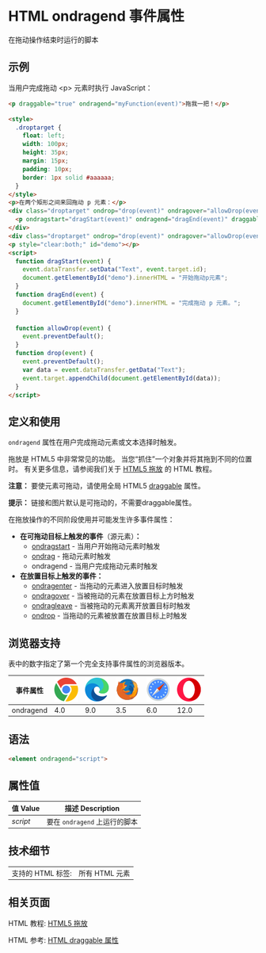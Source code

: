 HTML ondragend 事件属性
===

在拖动操作结束时运行的脚本

## 示例

当用户完成拖动 \<p> 元素时执行 JavaScript：

```html
<p draggable="true" ondragend="myFunction(event)">拖我一把！</p>
```

```html idoc:preview:iframe
<style>
  .droptarget {
    float: left; 
    width: 100px; 
    height: 35px;
    margin: 15px;
    padding: 10px;
    border: 1px solid #aaaaaa;
  }
</style>
<p>在两个矩形之间来回拖动 p 元素：</p>
<div class="droptarget" ondrop="drop(event)" ondragover="allowDrop(event)">
  <p ondragstart="dragStart(event)" ondragend="dragEnd(event)" draggable="true" id="dragtarget">拖我一把！</p>
</div>
<div class="droptarget" ondrop="drop(event)" ondragover="allowDrop(event)"></div>
<p style="clear:both;" id="demo"></p>
<script>
  function dragStart(event) {
    event.dataTransfer.setData("Text", event.target.id);
    document.getElementById("demo").innerHTML = "开始拖动p元素";
  }
  function dragEnd(event) {
    document.getElementById("demo").innerHTML = "完成拖动 p 元素。";
  }

  function allowDrop(event) {
    event.preventDefault();
  }
  function drop(event) {
    event.preventDefault();
    var data = event.dataTransfer.getData("Text");
    event.target.appendChild(document.getElementById(data));
  }
</script>
```

## 定义和使用

`ondragend` 属性在用户完成拖动元素或文本选择时触发。

拖放是 HTML5 中非常常见的功能。 当您“抓住”一个对象并将其拖到不同的位置时。 有关更多信息，请参阅我们关于 [HTML5 拖放](../tutorial/draganddrop.md) 的 HTML 教程。

**注意：** 要使元素可拖动，请使用全局 HTML5 [draggable](../attribute/draggable.md) 属性。

**提示：** 链接和图片默认是可拖动的，不需要draggable属性。

在拖放操作的不同阶段使用并可能发生许多事件属性：

* **在可拖动目标上触发的事件**（源元素）**：**
  * [ondragstart](./ondragstart.md) - 当用户开始拖动元素时触发
  * [ondrag](./ondrag.md) - 拖动元素时触发
  * ondragend - 当用户完成拖动元素时触发
* **在放置目标上触发的事件：**
  * [ondragenter](./ondragenter.md) - 当拖动的元素进入放置目标时触发
  * [ondragover](./ondragover.md) - 当被拖动的元素在放置目标上方时触发
  * [ondragleave](./ondragleave.md) - 当被拖动的元素离开放置目标时触发
  * [ondrop](./ondrop.md) - 当拖动的元素被放置在放置目标上时触发

## 浏览器支持

表中的数字指定了第一个完全支持事件属性的浏览器版本。

| 事件属性 | ![chrome][1] | ![edge][2] | ![firefox][3] | ![safari][4] | ![opera][5] |
| --- | --- | --- | --- | --- | --- |
| ondragend       | 4.0 | 9.0 | 3.5 | 6.0 | 12.0 |
<!--rehype:style=width: 100%; display: inline-table;-->

## 语法

```html
<element ondragend="script">
```

## 属性值

| 值 Value | 描述 Description |
| --- | --- |
| *script* | 要在 `ondragend` 上运行的脚本 |
<!--rehype:style=width: 100%; display: inline-table;-->

## 技术细节

|   |   |
| ---- | ---- |
| 支持的 HTML 标签: | 所有 HTML 元素 |
<!--rehype:style=width: 100%; display: inline-table;-->

## 相关页面

HTML 教程: [HTML5 拖放](../tutorial/draganddrop.md)

HTML 参考: [HTML draggable 属性](../attribute/draggable.md)



[1]: ../assets/chrome.svg
[2]: ../assets/edge.svg
[3]: ../assets/firefox.svg
[4]: ../assets/safari.svg
[5]: ../assets/opera.svg
